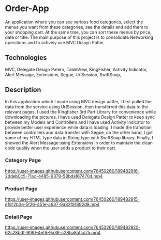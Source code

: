 # Order-App
An application where you can see various food categories, select the menus you want from these categories, see the details and add them to your shopping cart. At the same time, you can sort these menus by price, date or title.
The main purpose of this project is to consolidate Networking operations and to actively use MVC Dizayn Patter.

## Technologies
MVC,
Delegate Design Patern,
TableView,
KingFisher,
Activity Indicator,
Alert Message,
Extensions,
Segue,
UrlSession,
SwiftSoup,

## Description
In this application which I made using MVC design patter, I first pulled the data from the service using UrlSession, then transferred this data to the relevant pages, I used the Kingfisher 3rd Part Library for convenience while downloading the pictures. I have used Delegate Design Patter to keep sync between my Models and Controllers and I have used Activity Indicator to provide better user experience while data is loading. I made the transition between controllers and data transfer with Segue, on the other hand, I got some of my HTML type data in String type with SwiftSoup library. Finally, I showed the Alert Message using Extensions in order to maintain the clean code quality when the user adds a product to their cart.

### Category Page
https://user-images.githubusercontent.com/76450260/189482916-2ddeb0c5-71ac-4485-9379-58bda167470d.mp4

### Product Page
https://user-images.githubusercontent.com/76450260/189482915-ef812b0e-5f26-451e-a637-9a82f91892d9.mp4

### Detail Page
https://user-images.githubusercontent.com/76450260/189482920-62c28bdf-9f80-4ef6-9a38-c28ba8afcd75.mp4
